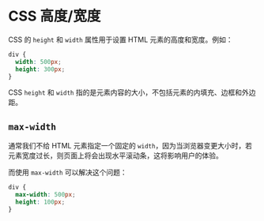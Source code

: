 # CSS 高度/宽度

CSS 的 `height` 和 `width` 属性用于设置 HTML 元素的高度和宽度。例如：

```css
div {
  width: 500px;
  height: 300px;
}
```

CSS `height` 和 `width` 指的是元素内容的大小，不包括元素的内填充、边框和外边距。

## `max-width`

通常我们不给 HTML 元素指定一个固定的 `width`，因为当浏览器变更大小时，若元素宽度过长，则页面上将会出现水平滚动条，这将影响用户的体验。

而使用 `max-width` 可以解决这个问题：
```css
div {
  max-width: 500px;
  height: 100px;
}
```